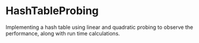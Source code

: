 # HashTableProbing
Implementing a hash table using linear and quadratic probing to observe the performance, along with run time calculations.
